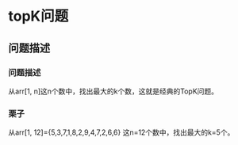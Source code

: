 # topK问题


## 问题描述

### 问题描述
从arr[1, n]这n个数中，找出最大的k个数，这就是经典的TopK问题。

### 栗子
从arr[1, 12]={5,3,7,1,8,2,9,4,7,2,6,6} 这n=12个数中，找出最大的k=5个。
